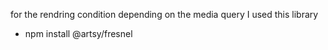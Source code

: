 for the rendring condition depending on the media query I used this library 
- npm install @artsy/fresnel
